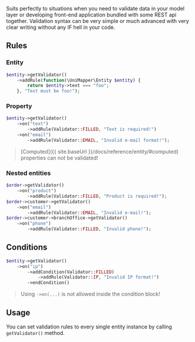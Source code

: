 Suits perfectly to situations when you need to validate data in your model layer or developing front-end application bundled with some REST api together.
Validation syntax can be very simple or much advanced with very clear writing without any IF hell in your code.

## Rules

### Entity
```php
$entity->getValidator()
    ->addRule(function(\UniMapper\Entity $entity) {
        return $entity->text === "foo";
    }, "Text must be foo!");
```

### Property
```php
$entity->getValidator()
    ->on("text")
        ->addRule(Validator::FILLED, "Text is required!")
    ->on("email")
        ->addRule(Validator::EMAIL, "Invalid e-mail format!");
```

> [Computed]({{ site.baseUrl }}/docs/reference/entity/#computed) properties can not be validated!

### Nested entities
```php
$order->getValidator()
    ->on("product")
        ->addRule(Validator::FILLED, "Product is required!");
$order->customer->getValidator()
    ->on("email")
        ->addRule(Validator::EMAIL, "Invalid e-mail!");
$order->customer->branchOffice->getValidator()
    ->on("phone")
        ->addRule(Validator::FILLED, "Invalid phone!");
```

## Conditions
```php
$entity->getValidator()
    ->on("ip")
        ->addCondition(Validator::FILLED)
            ->addRule(Validator::IP, "Invalid IP format!")
        ->endCondition()
```

> Using `->on(...)` is not allowed inside the condition block!

## Usage
You can set validation rules to every single entity instance by calling `getValidator()` method.
